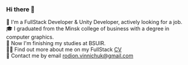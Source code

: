 ### Hi there 👋  


👨‍ I'm a FullStack Developer & Unity Developer, actively looking for a job.   
🎓 I graduated from the Minsk college of business with a degree in computer graphics.  
💪 Now I'm finishing my studies at BSUIR.  
👨‍💻 Find out more about me on my FullStack [CV](https://github.com/RodionWinniePooh/CV/blob/main/Resume%20FullStack%20Developer%20Vinnichuk%20Rodion.pdf)  
📩 Contact me by email rodion.vinnichuk@gmail.com  

 

